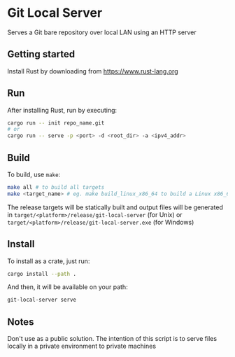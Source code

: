 # Git Local Server

Serves a Git bare repository over local LAN using an HTTP server

## Getting started

Install Rust by downloading from https://www.rust-lang.org

## Run

After installing Rust, run by executing:

```sh
cargo run -- init repo_name.git
# or
cargo run -- serve -p <port> -d <root_dir> -a <ipv4_addr>
```

## Build

To build, use `make`:

```sh
make all # to build all targets
make <target_name> # eg. make build_linux_x86_64 to build a Linux x86_64 target
```

The release targets will be statically built and output files will be generated
in `target/<platform>/release/git-local-server` (for Unix) or
`target/<platform>/release/git-local-server.exe` (for Windows)

## Install

To install as a crate, just run:

```sh
cargo install --path .
```

And then, it will be available on your path:

```sh
git-local-server serve
```

## Notes

Don't use as a public solution. The intention of this script is to serve files
locally in a private environment to private machines
